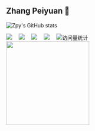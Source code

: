 ## Zhang Peiyuan 👋

<!--
**ZpyWHU/ZpyWHU** is a ✨ _special_ ✨ repository because its `README.md` (this file) appears on your GitHub profile.

Here are some ideas to get you started:

- 🔭 I’m currently working on ...
- 🌱 I’m currently learning ...
- 👯 I’m looking to collaborate on ...
- 🤔 I’m looking for help with ...
- 💬 Ask me about ...
- 📫 How to reach me: ...
- 😄 Pronouns: ...
- ⚡ Fun fact: ...
-->

![Zpy's GitHub stats](https://github-readme-stats.vercel.app/api?username=ZpyWHU&show_icons=true&theme=tokyonight)

<!-- profile logo 个人资料徽标 -->
  <div>
    <a href="https:///blog.csdn.net/m0_51517236"><img src="https://img.shields.io/badge/Major-CS-red" /></a>&emsp;
    <a href="https://blog.csdn.net/m0_51517236"><img src="https://img.shields.io/badge/Use-Python-07c160" /></a>&emsp;
    <img src="https://img.shields.io/badge/Research-OOD-green?logo=tencentqq" />&emsp;
    <a href="https://blog.csdn.net/m0_51517236"><img src="https://img.shields.io/badge/Research-MLLM-ff69b4" /></a>&emsp;
    <!-- visitor -->
    <img src="https://komarev.com/ghpvc/?username=ZpyWHU&label=Views&color=orange&style=flat" alt="访问量统计" />&emsp;
  </div>

<!-- knock code pictures 敲代码的图片 -->
  <picture>
    <source media="(prefers-color-scheme: dark)" srcset="https://cdn.jsdelivr.net/gh/sun0225SUN/sun0225SUN/assets/images/coding.gif" />
    <source media="(prefers-color-scheme: light)" srcset="https://cdn.jsdelivr.net/gh/sun0225SUN/sun0225SUN/assets/images/developer.svg" height="225px" />
    <img src="https://cdn.jsdelivr.net/gh/sun0225SUN/sun0225SUN/assets/images/coding.gif" />
</picture>
